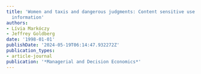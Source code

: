 ```yaml
---
title: 'Women and taxis and dangerous judgments: Content sensitive use of base-rate
  information'
authors:
- Lívia Markóczy
- Jeffrey Goldberg
date: '1998-01-01'
publishDate: '2024-05-19T06:14:47.932272Z'
publication_types:
- article-journal
publication: '*Managerial and Decision Economics*'
---
```

